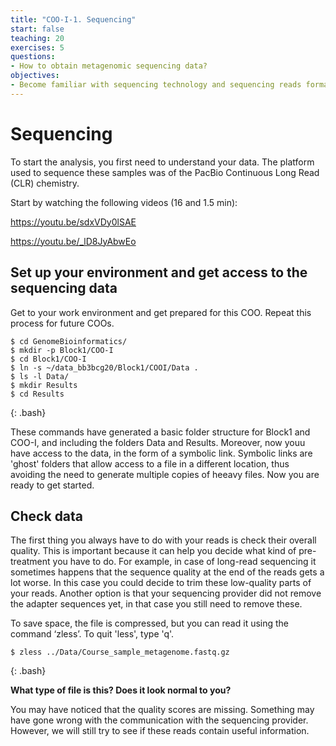 ```yaml
---
title: "COO-I-1. Sequencing"
start: false
teaching: 20
exercises: 5
questions:
- How to obtain metagenomic sequencing data?
objectives:
- Become familiar with sequencing technology and sequencing reads format
---
```



# Sequencing

To start the analysis, you first need to understand your data. The platform used to sequence these samples was of the PacBio Continuous Long Read (CLR) chemistry. 

Start by watching the following videos (16 and 1.5 min):

https://youtu.be/sdxVDy0lSAE

https://youtu.be/_lD8JyAbwEo 


## Set up your environment and get access to the sequencing data

Get to your work environment and get prepared for this COO. Repeat this process for future COOs.

~~~
$ cd GenomeBioinformatics/
$ mkdir -p Block1/COO-I
$ cd Block1/COO-I
$ ln -s ~/data_bb3bcg20/Block1/COOI/Data .
$ ls -l Data/
$ mkdir Results
$ cd Results
~~~
{: .bash}

These commands have generated a basic folder structure for Block1 and COO-I, and including the folders Data and Results. Moreover, now youu have access to the data, in the form of a symbolic link. Symbolic links are 'ghost' folders that allow access to a file in a different location, thus avoiding the need to generate multiple copies of heeavy files. Now you are ready to get started.

## Check data

The first thing you always have to do with your reads is check their overall quality. This is important because it can help you decide what kind of pre-treatment you have to do. For example, in case of long-read sequencing it sometimes happens that the sequence quality at the end of the reads gets a lot worse. In this case you could decide to trim these low-quality parts of your reads. Another option is that your sequencing provider did not remove the adapter sequences yet, in that case you still need to remove these.

To save space, the file is compressed, but you can read it using the command ‘zless’. To quit 'less', type 'q'.
~~~
$ zless ../Data/Course_sample_metagenome.fastq.gz
~~~
{: .bash}

**What type of file is this? Does it look normal to you?**

You may have noticed that the quality scores are missing. Something may have gone wrong with the communication with the sequencing provider. However, we will still try to see if these reads contain useful information.



